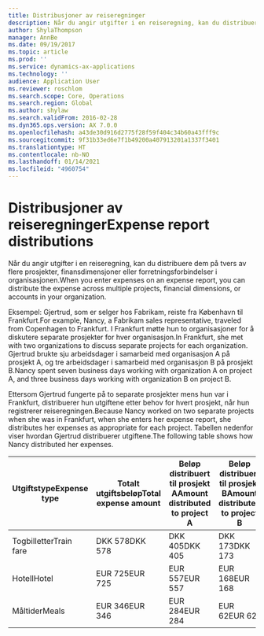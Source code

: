 ```yaml
---
title: Distribusjoner av reiseregninger
description: Når du angir utgifter i en reiseregning, kan du distribuere dem på tvers av flere prosjekter, juridiske enheter eller forretningsforbindelser i organisasjonen.
author: ShylaThompson
manager: AnnBe
ms.date: 09/19/2017
ms.topic: article
ms.prod: ''
ms.service: dynamics-ax-applications
ms.technology: ''
audience: Application User
ms.reviewer: roschlom
ms.search.scope: Core, Operations
ms.search.region: Global
ms.author: shylaw
ms.search.validFrom: 2016-02-28
ms.dyn365.ops.version: AX 7.0.0
ms.openlocfilehash: a43de30d916d2775f28f59f404c34b60a43fff9c
ms.sourcegitcommit: 9f31b33ed6e7f1b49200a407913201a1337f3401
ms.translationtype: HT
ms.contentlocale: nb-NO
ms.lasthandoff: 01/14/2021
ms.locfileid: "4960754"
---
```

# <a name="expense-report-distributions"></a><span data-ttu-id="3bcc7-103">Distribusjoner av reiseregninger</span><span class="sxs-lookup"><span data-stu-id="3bcc7-103">Expense report distributions</span></span>

<span data-ttu-id="3bcc7-104">Når du angir utgifter i en reiseregning, kan du distribuere dem på tvers av flere prosjekter, finansdimensjoner eller forretningsforbindelser i organisasjonen.</span><span class="sxs-lookup"><span data-stu-id="3bcc7-104">When you enter expenses on an expense report, you can distribute the expense across multiple projects, financial dimensions, or accounts in your organization.</span></span>

<span data-ttu-id="3bcc7-105">Eksempel: Gjertrud, som er selger hos Fabrikam, reiste fra København til Frankfurt.</span><span class="sxs-lookup"><span data-stu-id="3bcc7-105">For example, Nancy, a Fabrikam sales representative, traveled from Copenhagen to Frankfurt.</span></span> <span data-ttu-id="3bcc7-106">I Frankfurt møtte hun to organisasjoner for å diskutere separate prosjekter for hver organisasjon.</span><span class="sxs-lookup"><span data-stu-id="3bcc7-106">In Frankfurt, she met with two organizations to discuss separate projects for each organization.</span></span> <span data-ttu-id="3bcc7-107">Gjertrud brukte sju arbeidsdager i samarbeid med organisasjon A på prosjekt A, og tre arbeidsdager i samarbeid med organisasjon B på prosjekt B.</span><span class="sxs-lookup"><span data-stu-id="3bcc7-107">Nancy spent seven business days working with organization A on project A, and three business days working with organization B on project B.</span></span>

<span data-ttu-id="3bcc7-108">Ettersom Gjertrud fungerte på to separate prosjekter mens hun var i Frankfurt, distribuerer hun utgiftene etter behov for hvert prosjekt, når hun registrerer reiseregningen.</span><span class="sxs-lookup"><span data-stu-id="3bcc7-108">Because Nancy worked on two separate projects when she was in Frankfurt, when she enters her expense report, she distributes her expenses as appropriate for each project.</span></span> <span data-ttu-id="3bcc7-109">Tabellen nedenfor viser hvordan Gjertrud distribuerer utgiftene.</span><span class="sxs-lookup"><span data-stu-id="3bcc7-109">The following table shows how Nancy distributed her expenses.</span></span>


| <span data-ttu-id="3bcc7-110">Utgiftstype</span><span class="sxs-lookup"><span data-stu-id="3bcc7-110">Expense type</span></span> | <span data-ttu-id="3bcc7-111">Totalt utgiftsbeløp</span><span class="sxs-lookup"><span data-stu-id="3bcc7-111">Total expense amount</span></span>|<span data-ttu-id="3bcc7-112">Beløp distribuert til prosjekt A</span><span class="sxs-lookup"><span data-stu-id="3bcc7-112">Amount distributed to project A</span></span>| <span data-ttu-id="3bcc7-113">Beløp distribuert til prosjekt B</span><span class="sxs-lookup"><span data-stu-id="3bcc7-113">Amount distributed to project B</span></span> |
|--------------|---------------------|-------------------------------|---------------------------------|
|<span data-ttu-id="3bcc7-114">Togbilletter</span><span class="sxs-lookup"><span data-stu-id="3bcc7-114">Train fare</span></span>   |<span data-ttu-id="3bcc7-115">DKK 578</span><span class="sxs-lookup"><span data-stu-id="3bcc7-115">DKK 578</span></span>              |<span data-ttu-id="3bcc7-116">DKK 405</span><span class="sxs-lookup"><span data-stu-id="3bcc7-116">DKK 405</span></span>                        |<span data-ttu-id="3bcc7-117">DKK 173</span><span class="sxs-lookup"><span data-stu-id="3bcc7-117">DKK 173</span></span>                          |
|<span data-ttu-id="3bcc7-118">Hotell</span><span class="sxs-lookup"><span data-stu-id="3bcc7-118">Hotel</span></span>         |<span data-ttu-id="3bcc7-119">EUR 725</span><span class="sxs-lookup"><span data-stu-id="3bcc7-119">EUR 725</span></span>              |<span data-ttu-id="3bcc7-120">EUR 557</span><span class="sxs-lookup"><span data-stu-id="3bcc7-120">EUR 557</span></span>                        |<span data-ttu-id="3bcc7-121">EUR 168</span><span class="sxs-lookup"><span data-stu-id="3bcc7-121">EUR 168</span></span>                          |
|<span data-ttu-id="3bcc7-122">Måltider</span><span class="sxs-lookup"><span data-stu-id="3bcc7-122">Meals</span></span>         |<span data-ttu-id="3bcc7-123">EUR 346</span><span class="sxs-lookup"><span data-stu-id="3bcc7-123">EUR 346</span></span>              |<span data-ttu-id="3bcc7-124">EUR 284</span><span class="sxs-lookup"><span data-stu-id="3bcc7-124">EUR 284</span></span>                        |<span data-ttu-id="3bcc7-125">EUR 62</span><span class="sxs-lookup"><span data-stu-id="3bcc7-125">EUR 62</span></span>                           |

